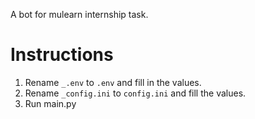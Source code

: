 A bot for mulearn internship task. 

# Instructions
1. Rename `_.env` to `.env` and fill in the values.
2. Rename `_config.ini` to `config.ini` and fill the values.
3. Run main.py

